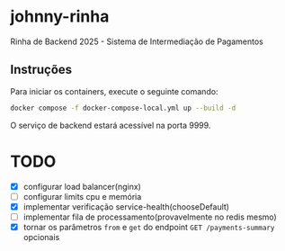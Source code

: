 # johnny-rinha

Rinha de Backend 2025 - Sistema de Intermediação de Pagamentos

## Instruções

Para iniciar os containers, execute o seguinte comando:

```bash
docker compose -f docker-compose-local.yml up --build -d
```

O serviço de backend estará acessível na porta 9999.

# TODO

- [x] configurar load balancer(nginx)
- [ ] configurar limits cpu e memória
- [x] implementar verificação service-health(chooseDefault)
- [ ] implementar fila de processamento(provavelmente no redis mesmo)
- [x] tornar os parâmetros `from` e `get` do endpoint `GET /payments-summary` opcionais
